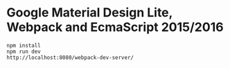 # Google Material Design Lite, Webpack and EcmaScript 2015/2016

```
npm install
npm run dev
http://localhost:8080/webpack-dev-server/
```
